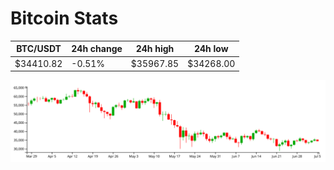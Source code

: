 # Bitcoin Stats

BTC/USDT|24h change|24h high|24h low|
|---|---|---|---|
|$34410.82|-0.51%|$35967.85|$34268.00|

<img src="./chart.svg">
